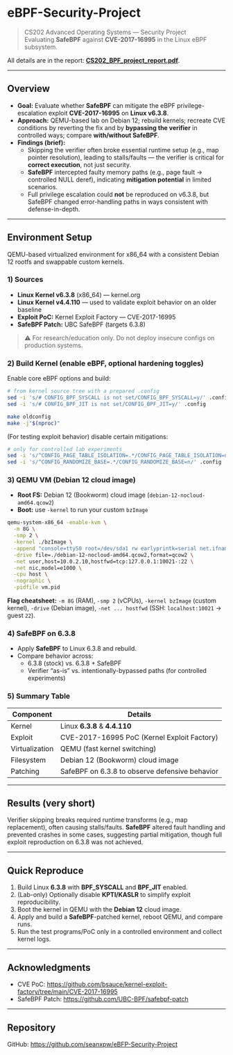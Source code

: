 # eBPF-Security-Project

> CS202 Advanced Operating Systems — Security Project  
> Evaluating **SafeBPF** against **CVE-2017-16995** in the Linux eBPF subsystem.

All details are in the report: **[CS202_BPF_project_report.pdf](./CS202_BPF_project_report.pdf)**.

---

## Overview

- **Goal:** Evaluate whether **SafeBPF** can mitigate the eBPF privilege-escalation exploit **CVE-2017-16995** on **Linux v6.3.8**.
- **Approach:** QEMU-based lab on Debian 12; rebuild kernels; recreate CVE conditions by reverting the fix and by **bypassing the verifier** in controlled ways; compare **with/without SafeBPF**.
- **Findings (brief):**
  - Skipping the verifier often broke essential runtime setup (e.g., map pointer resolution), leading to stalls/faults — the verifier is critical for **correct execution**, not just security.   
  - **SafeBPF** intercepted faulty memory paths (e.g., page fault → controlled NULL deref), indicating **mitigation potential** in limited scenarios.
  - Full privilege escalation could **not** be reproduced on v6.3.8, but SafeBPF changed error-handling paths in ways consistent with defense-in-depth.

---

## Environment Setup

QEMU-based virtualized environment for x86_64 with a consistent Debian 12 rootfs and swappable custom kernels.

### 1) Sources
- **Linux Kernel v6.3.8** (x86_64) — kernel.org
- **Linux Kernel v4.4.110** — used to validate exploit behavior on an older baseline
- **Exploit PoC:** Kernel Exploit Factory — CVE-2017-16995
- **SafeBPF Patch:** UBC SafeBPF (targets 6.3.8)

> ⚠️ For research/education only. Do not deploy insecure configs on production systems.

### 2) Build Kernel (enable eBPF, optional hardening toggles)

Enable core eBPF options and build:
```bash
# from kernel source tree with a prepared .config
sed -i 's/# CONFIG_BPF_SYSCALL is not set/CONFIG_BPF_SYSCALL=y/' .config
sed -i 's/# CONFIG_BPF_JIT is not set/CONFIG_BPF_JIT=y/' .config

make oldconfig
make -j"$(nproc)"
```

(For testing exploit behavior) disable certain mitigations:
```bash
# only for controlled lab experiments
sed -i 's/^CONFIG_PAGE_TABLE_ISOLATION=.*/CONFIG_PAGE_TABLE_ISOLATION=n/' .config
sed -i 's/^CONFIG_RANDOMIZE_BASE=.*/CONFIG_RANDOMIZE_BASE=n/' .config
```

### 3) QEMU VM (Debian 12 cloud image)

- **Root FS:** Debian 12 (Bookworm) cloud image (`debian-12-nocloud-amd64.qcow2`)
- **Boot:** use `-kernel` to run your custom `bzImage`

```bash
qemu-system-x86_64 -enable-kvm \
  -m 8G \
  -smp 2 \
  -kernel ./bzImage \
  -append "console=ttyS0 root=/dev/sda1 rw earlyprintk=serial net.ifnames=0 kaslr no_hash_pointers idle=halt" \
  -drive file=./debian-12-nocloud-amd64.qcow2,format=qcow2 \
  -net user,host=10.0.2.10,hostfwd=tcp:127.0.0.1:10021-:22 \
  -net nic,model=e1000 \
  -cpu host \
  -nographic \
  -pidfile vm.pid
```

**Flag cheatsheet:** `-m 8G` (RAM), `-smp 2` (vCPUs), `-kernel bzImage` (custom kernel), `-drive` (Debian image), `-net ... hostfwd` (SSH: `localhost:10021` → guest `22`).

### 4) SafeBPF on 6.3.8

- Apply **SafeBPF** to Linux 6.3.8 and rebuild.
- Compare behavior across:
  - 6.3.8 (stock) vs. 6.3.8 + SafeBPF
  - Verifier “as-is” vs. intentionally-bypassed paths (for controlled experiments)

### 5) Summary Table

| Component       | Details                                             |
|----------------|------------------------------------------------------|
| Kernel         | Linux **6.3.8** & **4.4.110**                        |
| Exploit        | CVE-2017-16995 PoC (Kernel Exploit Factory)         |
| Virtualization | QEMU (fast kernel switching)                         |
| Filesystem     | Debian 12 (Bookworm) cloud image                     |
| Patching       | SafeBPF on 6.3.8 to observe defensive behavior       |

---

## Results (very short)

Verifier skipping breaks required runtime transforms (e.g., map replacement), often causing stalls/faults. **SafeBPF** altered fault handling and prevented crashes in some cases, suggesting partial mitigation, though full exploit reproduction on 6.3.8 was not achieved.

---

## Quick Reproduce

1. Build Linux **6.3.8** with **BPF_SYSCALL** and **BPF_JIT** enabled.
2. (Lab-only) Optionally disable **KPTI/KASLR** to simplify exploit reproducibility.
3. Boot the kernel in QEMU with the **Debian 12** cloud image.
4. Apply and build a **SafeBPF**-patched kernel, reboot QEMU, and compare runs.
5. Run the test programs/PoC only in a controlled environment and collect kernel logs.

---


## Acknowledgments

- CVE PoC: https://github.com/bsauce/kernel-exploit-factory/tree/main/CVE-2017-16995
- SafeBPF Patch: https://github.com/UBC-BPF/safebpf-patch

---

## Repository

GitHub: https://github.com/seanxpw/eBFP-Security-Project
